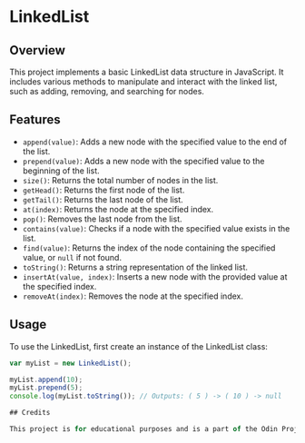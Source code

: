 # LinkedList 

## Overview

This project implements a basic LinkedList data structure in JavaScript. It includes various methods to manipulate and interact with the linked list, such as adding, removing, and searching for nodes.

## Features

- `append(value)`: Adds a new node with the specified value to the end of the list.
- `prepend(value)`: Adds a new node with the specified value to the beginning of the list.
- `size()`: Returns the total number of nodes in the list.
- `getHead()`: Returns the first node of the list.
- `getTail()`: Returns the last node of the list.
- `at(index)`: Returns the node at the specified index.
- `pop()`: Removes the last node from the list.
- `contains(value)`: Checks if a node with the specified value exists in the list.
- `find(value)`: Returns the index of the node containing the specified value, or `null` if not found.
- `toString()`: Returns a string representation of the linked list.
- `insertAt(value, index)`: Inserts a new node with the provided value at the specified index.
- `removeAt(index)`: Removes the node at the specified index.

## Usage

To use the LinkedList, first create an instance of the LinkedList class:

```javascript
var myList = new LinkedList();

myList.append(10);
myList.prepend(5);
console.log(myList.toString()); // Outputs: ( 5 ) -> ( 10 ) -> null

## Credits 

This project is for educational purposes and is a part of the Odin Project curriculum.
